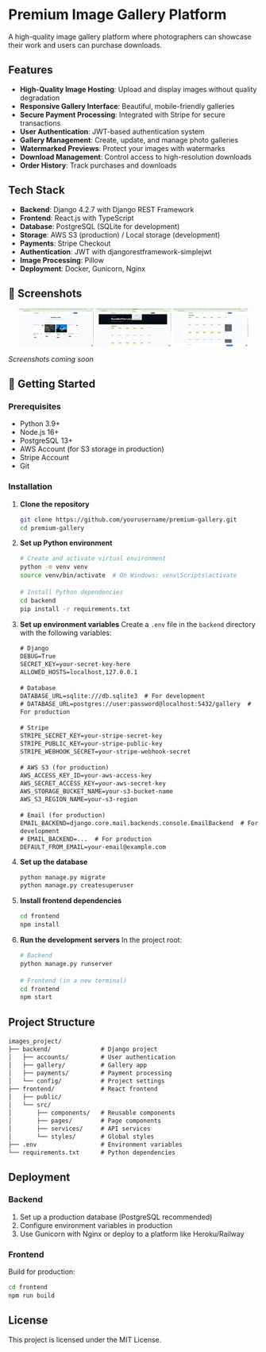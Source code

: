 # Premium Image Gallery Platform

A high-quality image gallery platform where photographers can showcase their work and users can purchase downloads.

## Features

- **High-Quality Image Hosting**: Upload and display images without quality degradation
- **Responsive Gallery Interface**: Beautiful, mobile-friendly galleries
- **Secure Payment Processing**: Integrated with Stripe for secure transactions
- **User Authentication**: JWT-based authentication system
- **Gallery Management**: Create, update, and manage photo galleries
- **Watermarked Previews**: Protect your images with watermarks
- **Download Management**: Control access to high-resolution downloads
- **Order History**: Track purchases and downloads

## Tech Stack

- **Backend**: Django 4.2.7 with Django REST Framework
- **Frontend**: React.js with TypeScript
- **Database**: PostgreSQL (SQLite for development)
- **Storage**: AWS S3 (production) / Local storage (development)
- **Payments**: Stripe Checkout
- **Authentication**: JWT with djangorestframework-simplejwt
- **Image Processing**: Pillow
- **Deployment**: Docker, Gunicorn, Nginx

## 📸 Screenshots

<div align="center">
  <img src="./docs/screenshots/events-page.png" alt="Events Page" width="30%">
  <img src="./docs/screenshots/event-detail.png" alt="Event Detail" width="30%">
  <img src="./docs/screenshots/checkout.png" alt="Checkout" width="30%">
</div>

*Screenshots coming soon*

## 🚀 Getting Started

### Prerequisites

- Python 3.9+
- Node.js 16+
- PostgreSQL 13+
- AWS Account (for S3 storage in production)
- Stripe Account
- Git

### Installation

1. **Clone the repository**
   ```bash
   git clone https://github.com/yourusername/premium-gallery.git
   cd premium-gallery
   ```

2. **Set up Python environment**
   ```bash
   # Create and activate virtual environment
   python -m venv venv
   source venv/bin/activate  # On Windows: venv\Scripts\activate
   
   # Install Python dependencies
   cd backend
   pip install -r requirements.txt
   ```

3. **Set up environment variables**
   Create a `.env` file in the `backend` directory with the following variables:
   ```
   # Django
   DEBUG=True
   SECRET_KEY=your-secret-key-here
   ALLOWED_HOSTS=localhost,127.0.0.1
   
   # Database
   DATABASE_URL=sqlite:///db.sqlite3  # For development
   # DATABASE_URL=postgres://user:password@localhost:5432/gallery  # For production
   
   # Stripe
   STRIPE_SECRET_KEY=your-stripe-secret-key
   STRIPE_PUBLIC_KEY=your-stripe-public-key
   STRIPE_WEBHOOK_SECRET=your-stripe-webhook-secret
   
   # AWS S3 (for production)
   AWS_ACCESS_KEY_ID=your-aws-access-key
   AWS_SECRET_ACCESS_KEY=your-aws-secret-key
   AWS_STORAGE_BUCKET_NAME=your-s3-bucket-name
   AWS_S3_REGION_NAME=your-s3-region
   
   # Email (for production)
   EMAIL_BACKEND=django.core.mail.backends.console.EmailBackend  # For development
   # EMAIL_BACKEND=...  # For production
   DEFAULT_FROM_EMAIL=your-email@example.com
   ```

4. **Set up the database**
   ```bash
   python manage.py migrate
   python manage.py createsuperuser
   ```

5. **Install frontend dependencies**
   ```bash
   cd frontend
   npm install
   ```

6. **Run the development servers**
   In the project root:
   ```bash
   # Backend
   python manage.py runserver
   
   # Frontend (in a new terminal)
   cd frontend
   npm start
   ```

## Project Structure

```
images_project/
├── backend/              # Django project
│   ├── accounts/         # User authentication
│   ├── gallery/          # Gallery app
│   ├── payments/         # Payment processing
│   └── config/           # Project settings
├── frontend/             # React frontend
│   ├── public/
│   └── src/
│       ├── components/   # Reusable components
│       ├── pages/        # Page components
│       ├── services/     # API services
│       └── styles/       # Global styles
├── .env                  # Environment variables
└── requirements.txt      # Python dependencies
```

## Deployment

### Backend

1. Set up a production database (PostgreSQL recommended)
2. Configure environment variables in production
3. Use Gunicorn with Nginx or deploy to a platform like Heroku/Railway

### Frontend

Build for production:
```bash
cd frontend
npm run build
```

## License

This project is licensed under the MIT License.
